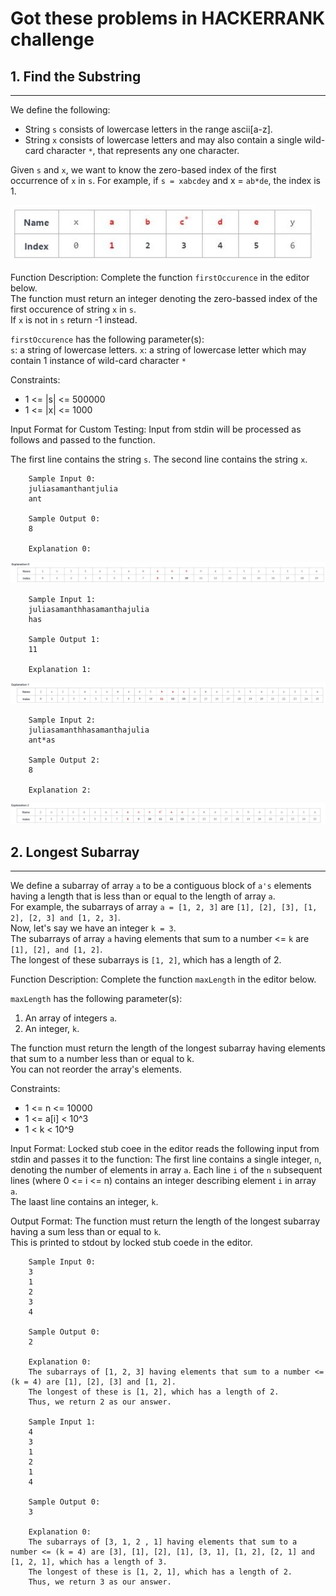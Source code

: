 # Got these problems in HACKERRANK challenge


## 1. Find the Substring
-----
We define the following:
- String `s` consists of lowercase letters in the range ascii[a-z].
- String `x` consists of lowercase letters and may also contain a single wild-card character `*`, that represents any one character.   

Given `s` and `x`, we want to know the zero-based index of the first occurrence of `x` in `s`. 
For example, if `s = xabcdey` and x = `ab*de`, the index is 1.   

[image1]: ./images/Q1E1.JPG "Question 1 Example 1"
![Question 1 Example 1][image1]

Function Description:
Complete the function `firstOccurence` in the editor below.   
The function must return an integer denoting the zero-bassed index of the first occurence of string `x` in `s`.  
If `x` is not in `s` return -1 instead.  

`firstOccurence` has the following parameter(s):   
   `s`: a string of lowercase letters.
   `x`: a string of lowercase letter which may contain 1 instance of wild-card character `*`
   
 
Constraints:  
 - 1 <= |s| <= 500000
 - 1 <= |x| <= 1000
 
Input Format for Custom Testing:
Input from stdin will be processed as follows and passed to the function.

The first line contains the string `s`.
The second line contains the string `x`.
 
 
		Sample Input 0:
		juliasamanthantjulia
		ant
		
		Sample Output 0:
		8
		
		Explanation 0:
[image2]: ./images/Q1E2.JPG "Question 1 Example 2"
![Question 1 Example 2][image2]
		
		Sample Input 1:
		juliasamanthhasamanthajulia
		has
		
		Sample Output 1:
		11
		
		Explanation 1:
[image3]: ./images/Q1E3.JPG "Question 1 Example 3"
![Question 1 Example 3][image3]
		
		
		Sample Input 2:
		juliasamanthhasamanthajulia
		ant*as
		
		Sample Output 2:
		8
		
		Explanation 2:
[image4]: ./images/Q1E4.JPG "Question 1 Example 4"
![Question 1 Example 4][image4]
		
		
		
## 2. Longest Subarray
-----
We define a subarray of array `a` to be a contiguous block of `a's` elements having a length that is less than or equal to the length of array `a`.  
For example, the subarrays of array `a = [1, 2, 3]` are `[1], [2], [3], [1, 2], [2, 3] and [1, 2, 3]`.   
Now, let's say we have an integer `k = 3`.   
The subarrays of array `a` having elements that sum to a number <= `k` are `[1], [2], and [1, 2]`.   
The longest of these subarrays is `[1, 2]`, which has a length of 2.   

 
		
Function Description:
Complete the function `maxLength`  in the editor below.  


`maxLength` has the following parameter(s):      
   1. An array of integers `a`.  
   2. An integer, `k`. 


The function must return the length of the longest subarray having elements that sum to a number less than or equal to k.   
You can not reorder the array's elements.   
   
   
Constraints:  
 - 1 <= n <= 10000 
 - 1 <= a[i] < 10^3
 - 1 < k < 10^9
 

Input Format:
Locked stub coee in the editor reads the following input from stdin and passes it to the function:
The first line contains a single integer, `n`, denoting the number of elements in array `a`.
Each line `i` of the `n` subsequent lines (where 0 <= i <= n) contains an integer describing element `i` in array `a`.   
The laast line contains an integer, `k`.

Output Format:
The function must return the length of the longest subarray having a sum less than or equal to `k`.  
This is printed to stdout by locked stub coede in the editor.

		Sample Input 0:
		3
		1
		2
		3
		4
		
		Sample Output 0:
		2
		
		Explanation 0:
		The subarrays of [1, 2, 3] having elements that sum to a number <= (k = 4) are [1], [2], [3] and [1, 2].  
		The longest of these is [1, 2], which has a length of 2.  
		Thus, we return 2 as our answer.
		
		Sample Input 1:
		4
		3
		1
		2
		1
		4
		
		Sample Output 0:
		3
		
		Explanation 0:
		The subarrays of [3, 1, 2 , 1] having elements that sum to a number <= (k = 4) are [3], [1], [2], [1], [3, 1], [1, 2], [2, 1] and [1, 2, 1], which has a length of 3.    
		The longest of these is [1, 2, 1], which has a length of 2.  
		Thus, we return 3 as our answer.
		
		
	